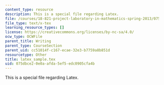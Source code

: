 ```yaml
---
content_type: resource
description: This is a special file regarding Latex.
file: /courses/18-821-project-laboratory-in-mathematics-spring-2013/075dbce20e0aafda5ef5edc0905cfa4b_latex_sample.tex
file_type: text/x-tex
learning_resource_types: []
license: https://creativecommons.org/licenses/by-nc-sa/4.0/
ocw_type: OCWFile
parent_title: Writing
parent_type: CourseSection
parent_uid: cc51014f-c167-ecae-32e3-b7759a8b851d
resourcetype: Other
title: latex_sample.tex
uid: 075dbce2-0e0a-afda-5ef5-edc0905cfa4b
---
```

This is a special file regarding Latex.